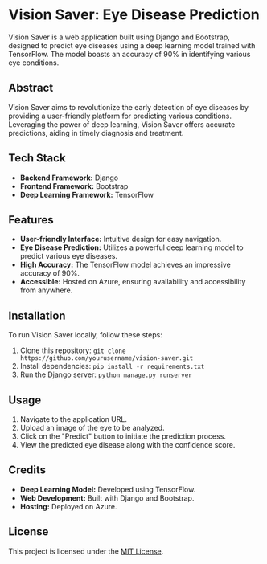 # Vision Saver: Eye Disease Prediction

Vision Saver is a web application built using Django and Bootstrap, designed to predict eye diseases using a deep learning model trained with TensorFlow. The model boasts an accuracy of 90% in identifying various eye conditions.

## Abstract

Vision Saver aims to revolutionize the early detection of eye diseases by providing a user-friendly platform for predicting various conditions. Leveraging the power of deep learning, Vision Saver offers accurate predictions, aiding in timely diagnosis and treatment.

## Tech Stack

- **Backend Framework:** Django
- **Frontend Framework:** Bootstrap
- **Deep Learning Framework:** TensorFlow

## Features

- **User-friendly Interface:** Intuitive design for easy navigation.
- **Eye Disease Prediction:** Utilizes a powerful deep learning model to predict various eye diseases.
- **High Accuracy:** The TensorFlow model achieves an impressive accuracy of 90%.
- **Accessible:** Hosted on Azure, ensuring availability and accessibility from anywhere.

## Installation

To run Vision Saver locally, follow these steps:

1. Clone this repository: `git clone https://github.com/yourusername/vision-saver.git`
2. Install dependencies: `pip install -r requirements.txt`
3. Run the Django server: `python manage.py runserver`

## Usage

1. Navigate to the application URL.
2. Upload an image of the eye to be analyzed.
3. Click on the "Predict" button to initiate the prediction process.
4. View the predicted eye disease along with the confidence score.

## Credits

- **Deep Learning Model:** Developed using TensorFlow.
- **Web Development:** Built with Django and Bootstrap.
- **Hosting:** Deployed on Azure.

## License

This project is licensed under the [MIT License](LICENSE).
